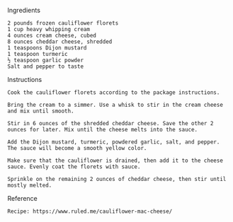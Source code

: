 Ingredients

    2 pounds frozen cauliflower florets
    1 cup heavy whipping cream
    4 ounces cream cheese, cubed
    8 ounces cheddar cheese, shredded
    1 teaspoons Dijon mustard
    1 teaspoon turmeric
    ½ teaspoon garlic powder
    Salt and pepper to taste
    
Instructions

    Cook the cauliflower florets according to the package instructions.
    
    Bring the cream to a simmer. Use a whisk to stir in the cream cheese and mix until smooth.
    
    Stir in 6 ounces of the shredded cheddar cheese. Save the other 2 ounces for later. Mix until the cheese melts into the sauce.
    
    Add the Dijon mustard, turmeric, powdered garlic, salt, and pepper. The sauce will become a smooth yellow color.
    
    Make sure that the cauliflower is drained, then add it to the cheese sauce. Evenly coat the florets with sauce.
    
    Sprinkle on the remaining 2 ounces of cheddar cheese, then stir until mostly melted.
    
Reference

    Recipe: https://www.ruled.me/cauliflower-mac-cheese/